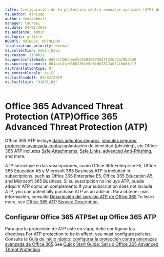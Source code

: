 ```yaml
---
title: Configuración de la protección contra amenazas avanzada (ATP) de Office 365
ms.author: deniseb
author: denisebmsft
manager: laurawi
ms.date: 04/01/2019
ms.audience: Admin
ms.topic: article
ROBOTS: NOINDEX, NOFOLLOW
localization_priority: Normal
ms.collection: Admin_O365
ms.custom: 3100021
ms.openlocfilehash: 8dde7236bdee2bd0b83087282ff32b32af8bae30
ms.sourcegitcommit: 601aec31e6556286fe5e0fd62827a037cbb6fe17
ms.translationtype: MT
ms.contentlocale: es-ES
ms.lasthandoff: 04/02/2019
ms.locfileid: "31031103"
---
```

# <a name="office-365-advanced-threat-protection-atp"></a><span data-ttu-id="baa70-102">Office 365 Advanced Threat Protection (ATP)</span><span class="sxs-lookup"><span data-stu-id="baa70-102">Office 365 Advanced Threat Protection (ATP)</span></span>

<span data-ttu-id="baa70-103">Office 365 ATP incluye [datos adjuntos seguros](https://docs.microsoft.com/office365/securitycompliance/atp-safe-attachments), [vínculos seguros](https://docs.microsoft.com/office365/securitycompliance/atp-safe-links), [protección avanzada contra](https://docs.microsoft.com/office365/securitycompliance/atp-anti-phishing)suplantación de identidad (phishing), etc.</span><span class="sxs-lookup"><span data-stu-id="baa70-103">Office 365 ATP includes [Safe Attachments](https://docs.microsoft.com/office365/securitycompliance/atp-safe-attachments), [Safe Links](https://docs.microsoft.com/office365/securitycompliance/atp-safe-links), [advanced Anti-Phishing](https://docs.microsoft.com/office365/securitycompliance/atp-anti-phishing), and more.</span></span> 

<span data-ttu-id="baa70-104">ATP se incluye en las suscripciones, como Office 365 Enterprise E5, Office 365 Education A5 y Microsoft 365 Business.</span><span class="sxs-lookup"><span data-stu-id="baa70-104">ATP is included in subscriptions, such as Office 365 Enterprise E5, Office 365 Education A5, and Microsoft 365 Business.</span></span> <span data-ttu-id="baa70-105">Si su suscripción no incluye ATP, puede adquirir ATP como un complemento.</span><span class="sxs-lookup"><span data-stu-id="baa70-105">If your subscription does not include ATP, you can potentially purchase ATP as an add-on.</span></span> <span data-ttu-id="baa70-106">Para obtener más información, consulte [Descripción del servicio ATP de Office 365](https://docs.microsoft.com/office365/servicedescriptions/office-365-advanced-threat-protection-service-description).</span><span class="sxs-lookup"><span data-stu-id="baa70-106">To learn more, see [Office 365 ATP Service Description](https://docs.microsoft.com/office365/servicedescriptions/office-365-advanced-threat-protection-service-description).</span></span>

## <a name="set-up-office-365-atp"></a><span data-ttu-id="baa70-107">Configurar Office 365 ATP</span><span class="sxs-lookup"><span data-stu-id="baa70-107">Set up Office 365 ATP</span></span>

<span data-ttu-id="baa70-108">Para que la protección de ATP esté en vigor, debe configurar las directivas.</span><span class="sxs-lookup"><span data-stu-id="baa70-108">For ATP protection to be in effect, you must configure policies.</span></span> <span data-ttu-id="baa70-109">Consulte la [Guía de inicio rápido: configurar la protección contra amenazas avanzada de Office 365](https://docs.microsoft.com/office365/securitycompliance/checklist-atp-setup).</span><span class="sxs-lookup"><span data-stu-id="baa70-109">See [Quick Start Guide: Set up Office 365 Advanced Threat Protection](https://docs.microsoft.com/office365/securitycompliance/checklist-atp-setup).</span></span>

